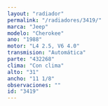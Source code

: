```yaml
---
layout: "radiador"
permalink: "/radiadores/3419/"
marca: "Jeep"
modelo: "Cherokee"
ano: "1988"
motor: "L4 2.5, V6 4.0"
transmision: "Automática"
parte: "432268"
clima: "Con clima"
alto: "31"
ancho: "11 1/8"
observaciones: ""
id: "3419"
---
```


